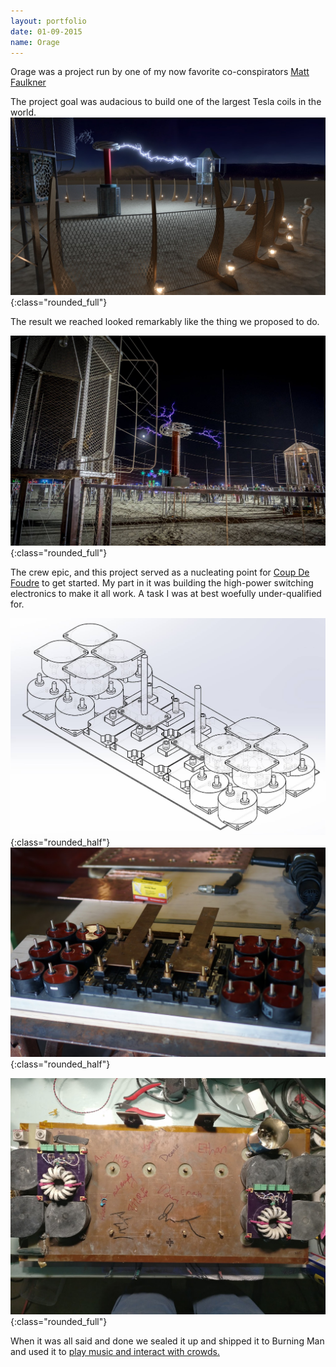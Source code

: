 ```yaml
---
layout: portfolio
date: 01-09-2015
name: Orage
---
```


Orage was a project run by one of my now favorite co-conspirators
[Matt Faulkner](https://www.kickstarter.com/projects/327342610/orage-interactive-lightning-experience-at-burning)

The project goal was audacious to build one of the largest Tesla coils in the world. 
![alt text](/images/orage/concept.jpg "Concept art"){:class="rounded_full"}

The result we reached looked remarkably like the thing we proposed to do.

![alt text](/images/orage/victory.jpg "Real lighting"){:class="rounded_full"}

The crew epic, and this project served as a nucleating point for [Coup De Foudre](https://www.coupdefoud.re/) 
to get started. My part in it was building the high-power switching electronics to make it all work. A task I was at
best woefully under-qualified for.

![alt text](/images/orage/cad.jpg "CAD Version"){:class="rounded_half"}
![alt text](/images/orage/bridge_clean.jpg "Reality"){:class="rounded_half"}

![alt text](/images/electricus/signatures.jpg "Sign on the...erm whatever"){:class="rounded_full"}

When it was all said and done we sealed it up and shipped it to Burning Man and used it to
[play music and interact with crowds.](https://www.youtube.com/results?search_query=orage+burning+man)
